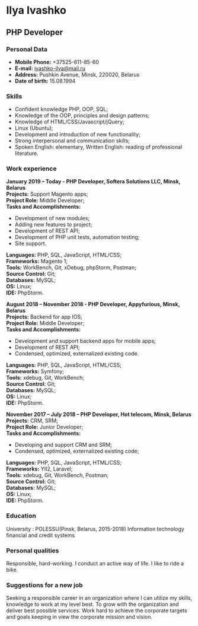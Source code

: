 # Ilya Ivashko

## PHP Developer


### Personal Data

* **Mobile Phone:** +37525-611-85-60
* **E-mail:** ivashko-ilya@mail.ru
* **Address:** Pushkin Avenue, Minsk, 220020, Belarus
* **Date of birth:** 15.08.1994

### Skills

* Confident knowledge PHP, OOP, SQL;
* Knowledge of the OOP, principles and design patterns;
* Knowledge of HTML/CSS/Javascript/jQuery;
* Linux (Ubuntu);
* Development and introduction of new functionality;
* Strong interpersonal and communication skills;
* Spoken English: elementary, Written English: reading of professional literature.

### Work experience

**January 2019 – Today  - PHP Developer,  Softera Solutions LLC, Minsk, Belarus**\
**Projects:** Support Magento apps;\
**Project Role:** Middle Developer;\
**Tasks and Accomplishments:**
* Development of new modules;
* Adding new features to project;
* Development of REST API;
* Development of PHP unit tests, automation testing;
* Site support.

**Languages:** PHP, SQL, JavaScript, HTML/CSS;\
**Frameworks:** Magento 1;\
**Tools:** WorkBench, Git, xDebug, phpStorm, Postman;\
**Source Control:** Git;\
**Databases:** MySQL;\
**OS:** Linux;\
**IDE:** PhpStorm.

**August 2018 – November 2018  - PHP Developer,  Appyfurious, Minsk, Belarus**\
**Projects:** Backend for app IOS;\
**Project Role:** Middle Developer;\
**Tasks and Accomplishments:**
* Development and support backend apps for mobile apps;
* Development of REST API;
* Condensed, optimized, externalized existing code.

**Languages:** PHP, SQL, JavaScript, HTML/CSS;\
**Frameworks:** Symfony;\
**Tools:** xdebug, Git, WorkBench;\
**Source Control:** Git;\
**Databases:** MySQL;\
**OS:** Linux;\
**IDE:** PhpStorm.

**November 2017 – July 2018 – PHP Developer, Hot telecom, Minsk, Belarus**\
**Projects:** CRM, SRM;\
**Project Role:** Junior Developer;\
**Tasks and Accomplishments:**
* Developing and support CRM and SRM;
* Condensed, optimized, externalized existing code;

**Languages:** PHP, SQL, JavaScript, HTML/CSS;\
**Frameworks:** YII2, Laravel;\
**Tools:** xdebug, Git, WorkBench, Postman;\
**Source Control:** Git;\
**Databases:** MySQL;\
**OS:** Linux;\
**IDE:** PhpStorm.

### Education

University : POLESSU(Pinsk, Belarus, 2015-2018)
Information technology financial and credit systems

### Personal qualities

Responsible, hard-working. I conduct an active way of life. I like to ride a bike.

### Suggestions for a new job

Seeking a responsible career in an organization where I can utilize my skills, knowledge to work at my level best. To grow with the organization and deliver best possible services. Work hard to achieve the corporate targets and goals keeping in view the corporate mission and vision.
